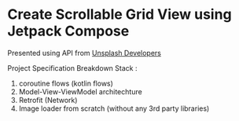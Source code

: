 # Create Scrollable Grid View using Jetpack Compose

Presented using API from [Unsplash Developers](https://unsplash.com/developers)

Project Specification Breakdown Stack :
1. coroutine flows (kotlin flows)
2. Model-View-ViewModel architechture
3. Retrofit (Network)
4. Image loader from scratch (without any 3rd party libraries)
